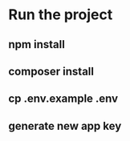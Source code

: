 # Run the project

## npm install
## composer install
## cp .env.example .env
## generate new app key
